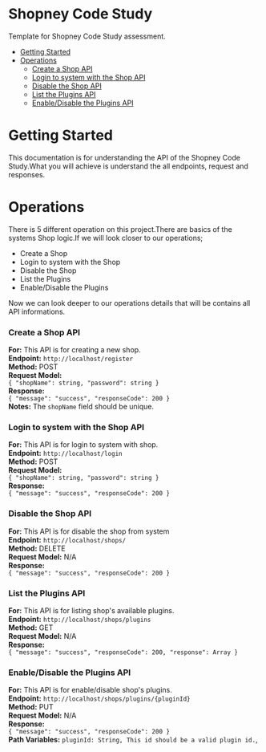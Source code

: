 # Shopney Code Study
Template for Shopney Code Study assessment.

  - [Getting Started](https://github.com/mahirsayilir/shopney-code-study#getting-stated)
  - [Operations](https://github.com/mahirsayilir/shopney-code-study#operations)
    - [Create a Shop API](https://github.com/mahirsayilir/shopney-code-study#create-a-shop-api)
    - [Login to system with the Shop API](https://github.com/mahirsayilir/shopney-code-study#login-to-system-with-the-shop-api)
    - [Disable the Shop API](https://github.com/mahirsayilir/shopney-code-study#disable-the-shop-api)
    - [List the Plugins API](https://github.com/mahirsayilir/shopney-code-study#list-the-plugins-api)
    - [Enable/Disable the Plugins API](https://github.com/mahirsayilir/shopney-code-study#enabledisable-the-plugins-api)

# Getting Started
This documentation is for understanding the API of the Shopney Code Study.What you will achieve is understand the all endpoints, request and responses.

# Operations
There is 5 different operation on this project.There are basics of the systems Shop logic.If we will look closer to our operations;

  - Create a Shop
  - Login to system with the Shop
  - Disable the Shop
  - List the Plugins
  - Enable/Disable the Plugins

Now we can look deeper to our operations details that will be contains all API informations.

### Create a Shop API
<b>For:</b> This API is for creating a new shop. <br>
<b>Endpoint:</b> `http://localhost/register` <br>
<b>Method:</b> POST <br>
<b>Request Model:</b> <br>
`
{
  "shopName": string,
  "password": string
}
` <br>
<b>Response:</b> <br>
`
{
  "message": "success",
  "responseCode": 200
}
` <br>
<b>Notes:</b> The `shopName` field should be unique.

### Login to system with the Shop API
<b>For:</b> This API is for login to system with shop. <br>
<b>Endpoint:</b> `http://localhost/login` <br>
<b>Method:</b> POST <br>
<b>Request Model:</b> <br>
`
{
  "shopName": string,
  "password": string
}
` <br>
<b>Response:</b> <br>
`
{
  "message": "success",
  "responseCode": 200
}
` <br>

### Disable the Shop API
<b>For:</b> This API is for disable the shop from system <br>
<b>Endpoint:</b> `http://localhost/shops/` <br>
<b>Method:</b> DELETE <br>
<b>Request Model:</b> N/A<br>
<b>Response:</b> <br>
`
{
  "message": "success",
  "responseCode": 200
}
` <br>

### List the Plugins API
<b>For:</b> This API is for listing shop's available plugins. <br>
<b>Endpoint:</b> `http://localhost/shops/plugins` <br>
<b>Method:</b> GET <br>
<b>Request Model:</b> N/A<br>
<b>Response:</b> <br>
`
{
  "message": "success",
  "responseCode": 200,
  "response": Array
}
` <br>

### Enable/Disable the Plugins API
<b>For:</b> This API is for enable/disable shop's plugins. <br>
<b>Endpoint:</b> `http://localhost/shops/plugins/{pluginId}` <br>
<b>Method:</b> PUT <br>
<b>Request Model:</b> N/A <br>
<b>Response:</b> <br>
`
{
  "message": "success",
  "responseCode": 200
}
` <br>
<b>Path Variables:</b> `pluginId: String, This id should be a valid plugin id.`,

